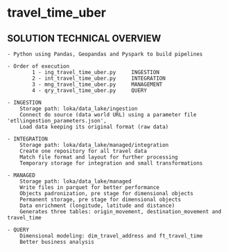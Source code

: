 # travel_time_uber
SOLUTION TECHNICAL OVERVIEW
---------------------------
	- Python using Pandas, Geopandas and Pyspark to build pipelines
		
	- Order of execution 
			1 - ing_travel_time_uber.py 	INGESTION
			2 - int_travel_time_uber.py		INTEGRATION
			3 - mng_travel_time_uber.py 	MANAGEMENT
			4 - qry_travel_time_uber.py		QUERY
		
	- INGESTION 
		Storage path: loka/data_lake/ingestion
		Connect do source (data world URL) using a parameter file 'etl\ingestion_parameters.json', 
		Load data keeping its original format (raw data)
		
	- INTEGRATION
		Storage path: loka/data_lake/managed/integration
		Create one repository for all travel data 
        Match file format and layout for further processing
        Temporary storage for integration and small transformations

	- MANAGED 
		Storage path: loka/data_lake/managed
		Write files in parquet for better performance
        Objects padronization, pre stage for dimensional objects
        Permanent storage, pre stage for dimensional objects
        Data enrichment (longitude, latitude and distance)
		Generates three tables:	origin_movement, destination_movement and travel_time
				
	- QUERY 
		Dimensional modeling: dim_travel_address and ft_travel_time
		Better business analysis

